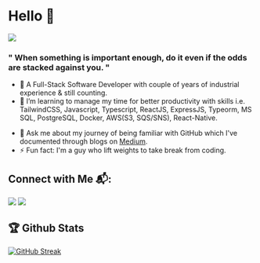 # Hello 👋
 ![](https://komarev.com/ghpvc/?username=Virajj28&color=blue&style=plastic)
### " When something is important enough, do it even if the odds are stacked against you. "
- 🔭 A Full-Stack Software Developer with couple of years of industrial experience & still counting.
- 🌱 I’m learning to manage my time for better productivity with skills i.e. TailwindCSS, Javascript, Typescript, ReactJS, ExpressJS, Typeorm, MS SQL, PostgreSQL, Docker, AWS(S3, SQS/SNS), React-Native.
<!-- - 🤔 I’m looking for an organization where I can make code changes for a great impact and on take time on weekends to learn Blockchain technology. -->
- 💬 Ask me about my journey of being familiar with GitHub which I've documented through blogs on [Medium](https://viraj28j.medium.com/). 
- ⚡ Fun fact: I'm a guy who lift weights to take break from coding.

## Connect with Me 📬:
<p align="left">
 <a href = "https://www.linkedin.com/in/viraj-jadhav-b717121b7/"><img src="https://img.icons8.com/fluent/36/000000/linkedin.png"></a> 
 <a href = "https://twitter.com/VirajJa83062455?s=09/"><img src="https://img.icons8.com/fluent/36/000000/twitter.png"></a>
 </p>
 
 ## 🏆 Github Stats
 
 <div>
 
  [![GitHub Streak](http://github-readme-streak-stats.herokuapp.com?user=Virajj28&theme=dark&date_format=j%20M%5B%20Y%5D)](https://git.io/streak-stats)

  <!-- <img src="https://github-readme-stats.vercel.app/api?username=Virajj28&&show_icons=true&title_color=88c0d0&icon_color=a3be8c&text_color=88c0d0&bg_color=2e3440">  -->
 
 </div>
 
<!--  <img src="https://activity-graph.herokuapp.com/graph?username=Virajj28&bg_color=2B213A&color=E5289E&line=DA5B0B&point=E1E8EB">  -->
 
<!-- ![snake gif](https://github.com/Virajj28/Virajj28/blob/output/github-contribution-grid-snake.gif) -->
